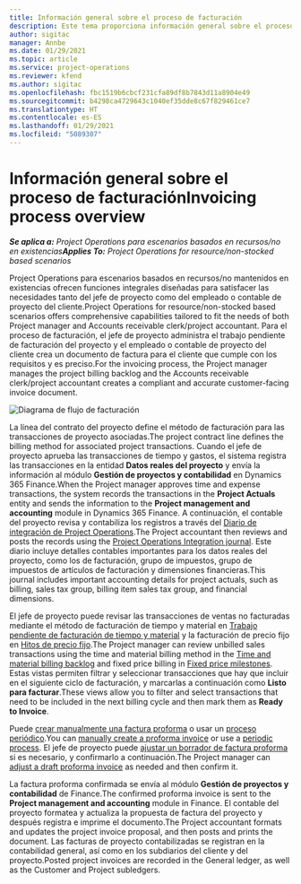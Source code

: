 ```yaml
---
title: Información general sobre el proceso de facturación
description: Este tema proporciona información general sobre el proceso de facturación en Project Operations para escenarios basados en recursos/no mantenidos en existencias.
author: sigitac
manager: Annbe
ms.date: 01/29/2021
ms.topic: article
ms.service: project-operations
ms.reviewer: kfend
ms.author: sigitac
ms.openlocfilehash: fbc1519b6cbcf231cfa89df8b7843d11a8904e49
ms.sourcegitcommit: b4298ca4729643c1040ef35dde8c67f829461ce7
ms.translationtype: HT
ms.contentlocale: es-ES
ms.lasthandoff: 01/29/2021
ms.locfileid: "5089307"
---
```

# <a name="invoicing-process-overview"></a><span data-ttu-id="64c09-103">Información general sobre el proceso de facturación</span><span class="sxs-lookup"><span data-stu-id="64c09-103">Invoicing process overview</span></span>

<span data-ttu-id="64c09-104">_**Se aplica a:** Project Operations para escenarios basados en recursos/no en existencias_</span><span class="sxs-lookup"><span data-stu-id="64c09-104">_**Applies To:** Project Operations for resource/non-stocked based scenarios_</span></span>

<span data-ttu-id="64c09-105">Project Operations para escenarios basados en recursos/no mantenidos en existencias ofrecen funciones integrales diseñadas para satisfacer las necesidades tanto del jefe de proyecto como del empleado o contable de proyecto del cliente.</span><span class="sxs-lookup"><span data-stu-id="64c09-105">Project Operations for resource/non-stocked based scenarios offers comprehensive capabilities tailored to fit the needs of both Project manager and Accounts receivable clerk/project accountant.</span></span> <span data-ttu-id="64c09-106">Para el proceso de facturación, el jefe de proyecto administra el trabajo pendiente de facturación del proyecto y el empleado o contable de proyecto del cliente crea un documento de factura para el cliente que cumple con los requisitos y es preciso.</span><span class="sxs-lookup"><span data-stu-id="64c09-106">For the invoicing process, the Project manager manages the project billing backlog and the Accounts receivable clerk/project accountant creates a compliant and accurate customer-facing invoice document.</span></span>

![Diagrama de flujo de facturación](./media/invoicing-flow.png)

<span data-ttu-id="64c09-108">La línea del contrato del proyecto define el método de facturación para las transacciones de proyecto asociadas.</span><span class="sxs-lookup"><span data-stu-id="64c09-108">The project contract line defines the billing method for associated project transactions.</span></span> <span data-ttu-id="64c09-109">Cuando el jefe de proyecto aprueba las transacciones de tiempo y gastos, el sistema registra las transacciones en la entidad **Datos reales del proyecto** y envía la información al módulo **Gestión de proyectos y contabilidad** en Dynamics 365 Finance.</span><span class="sxs-lookup"><span data-stu-id="64c09-109">When the Project manager approves time and expense transactions, the system records the transactions in the **Project Actuals** entity and sends the information to the **Project management and accounting** module in Dynamics 365 Finance.</span></span> <span data-ttu-id="64c09-110">A continuación, el contable del proyecto revisa y contabiliza los registros a través del [Diario de integración de Project Operations](../project-accounting/project-operations-integration-journal.md).</span><span class="sxs-lookup"><span data-stu-id="64c09-110">The Project accountant then reviews and posts the records using the [Project Operations Integration journal](../project-accounting/project-operations-integration-journal.md).</span></span> <span data-ttu-id="64c09-111">Este diario incluye detalles contables importantes para los datos reales del proyecto, como los de facturación, grupo de impuestos, grupo de impuestos de artículos de facturación y dimensiones financieras.</span><span class="sxs-lookup"><span data-stu-id="64c09-111">This journal includes important accounting details for project actuals, such as billing, sales tax group, billing item sales tax group, and financial dimensions.</span></span>

<span data-ttu-id="64c09-112">El jefe de proyecto puede revisar las transacciones de ventas no facturadas mediante el método de facturación de tiempo y material en [Trabajo pendiente de facturación de tiempo y material](../proforma-invoicing/manage-billing-backlog.md#time-and-material-billing-backlog) y la facturación de precio fijo en [Hitos de precio fijo](../proforma-invoicing/manage-billing-backlog.md#fixed-price-milestones).</span><span class="sxs-lookup"><span data-stu-id="64c09-112">The Project manager can review unbilled sales transactions using the time and material billing method in the [Time and material billing backlog](../proforma-invoicing/manage-billing-backlog.md#time-and-material-billing-backlog) and fixed price billing in [Fixed price milestones](../proforma-invoicing/manage-billing-backlog.md#fixed-price-milestones).</span></span> <span data-ttu-id="64c09-113">Estas vistas permiten filtrar y seleccionar transacciones que hay que incluir en el siguiente ciclo de facturación, y marcarlas a continuación como **Listo para facturar**.</span><span class="sxs-lookup"><span data-stu-id="64c09-113">These views allow you to filter and select transactions that need to be included in the next billing cycle and then mark them as **Ready to Invoice**.</span></span>

<span data-ttu-id="64c09-114">Puede [crear manualmente una factura proforma](../proforma-invoicing/create-manual-proforma-invoice.md) o usar un [proceso periódico](../proforma-invoicing/configure-automated-invoice-creation.md).</span><span class="sxs-lookup"><span data-stu-id="64c09-114">You can [manually create a proforma invoice](../proforma-invoicing/create-manual-proforma-invoice.md) or use a [periodic process](../proforma-invoicing/configure-automated-invoice-creation.md).</span></span> <span data-ttu-id="64c09-115">El jefe de proyecto puede [ajustar un borrador de factura proforma](../proforma-invoicing/manage-proforma-invoice.md) si es necesario, y confirmarlo a continuación.</span><span class="sxs-lookup"><span data-stu-id="64c09-115">The Project manager can [adjust a draft proforma invoice](../proforma-invoicing/manage-proforma-invoice.md) as needed and then confirm it.</span></span>

<span data-ttu-id="64c09-116">La factura proforma confirmada se envía al módulo **Gestión de proyectos y contabilidad** de Finance.</span><span class="sxs-lookup"><span data-stu-id="64c09-116">The confirmed proforma invoice is sent to the **Project management and accounting** module in Finance.</span></span> <span data-ttu-id="64c09-117">El contable del proyecto formatea y actualiza la propuesta de factura del proyecto y después registra e imprime el documento.</span><span class="sxs-lookup"><span data-stu-id="64c09-117">The Project accountant formats and updates the project invoice proposal, and then posts and prints the document.</span></span> <span data-ttu-id="64c09-118">Las facturas de proyecto contabilizadas se registran en la contabilidad general, así como en los subdiarios del cliente y del proyecto.</span><span class="sxs-lookup"><span data-stu-id="64c09-118">Posted project invoices are recorded in the General ledger, as well as the Customer and Project subledgers.</span></span>
